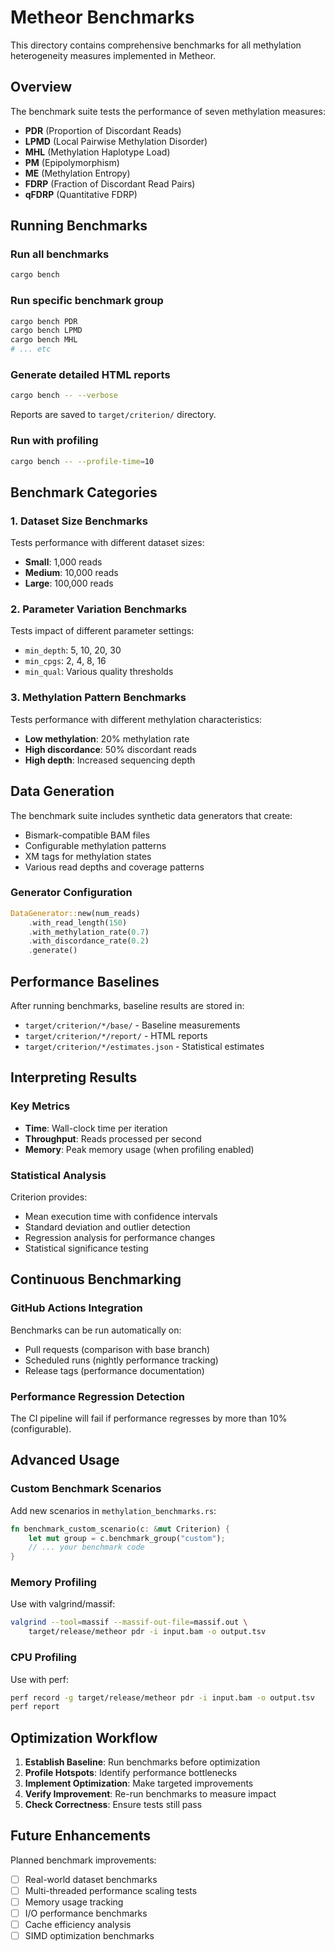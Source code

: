# Metheor Benchmarks

This directory contains comprehensive benchmarks for all methylation heterogeneity measures implemented in Metheor.

## Overview

The benchmark suite tests the performance of seven methylation measures:
- **PDR** (Proportion of Discordant Reads)
- **LPMD** (Local Pairwise Methylation Disorder)
- **MHL** (Methylation Haplotype Load)
- **PM** (Epipolymorphism)
- **ME** (Methylation Entropy)
- **FDRP** (Fraction of Discordant Read Pairs)
- **qFDRP** (Quantitative FDRP)

## Running Benchmarks

### Run all benchmarks
```bash
cargo bench
```

### Run specific benchmark group
```bash
cargo bench PDR
cargo bench LPMD
cargo bench MHL
# ... etc
```

### Generate detailed HTML reports
```bash
cargo bench -- --verbose
```

Reports are saved to `target/criterion/` directory.

### Run with profiling
```bash
cargo bench -- --profile-time=10
```

## Benchmark Categories

### 1. Dataset Size Benchmarks
Tests performance with different dataset sizes:
- **Small**: 1,000 reads
- **Medium**: 10,000 reads
- **Large**: 100,000 reads

### 2. Parameter Variation Benchmarks
Tests impact of different parameter settings:
- `min_depth`: 5, 10, 20, 30
- `min_cpgs`: 2, 4, 8, 16
- `min_qual`: Various quality thresholds

### 3. Methylation Pattern Benchmarks
Tests performance with different methylation characteristics:
- **Low methylation**: 20% methylation rate
- **High discordance**: 50% discordant reads
- **High depth**: Increased sequencing depth

## Data Generation

The benchmark suite includes synthetic data generators that create:
- Bismark-compatible BAM files
- Configurable methylation patterns
- XM tags for methylation states
- Various read depths and coverage patterns

### Generator Configuration
```rust
DataGenerator::new(num_reads)
    .with_read_length(150)
    .with_methylation_rate(0.7)
    .with_discordance_rate(0.2)
    .generate()
```

## Performance Baselines

After running benchmarks, baseline results are stored in:
- `target/criterion/*/base/` - Baseline measurements
- `target/criterion/*/report/` - HTML reports
- `target/criterion/*/estimates.json` - Statistical estimates

## Interpreting Results

### Key Metrics
- **Time**: Wall-clock time per iteration
- **Throughput**: Reads processed per second
- **Memory**: Peak memory usage (when profiling enabled)

### Statistical Analysis
Criterion provides:
- Mean execution time with confidence intervals
- Standard deviation and outlier detection
- Regression analysis for performance changes
- Statistical significance testing

## Continuous Benchmarking

### GitHub Actions Integration
Benchmarks can be run automatically on:
- Pull requests (comparison with base branch)
- Scheduled runs (nightly performance tracking)
- Release tags (performance documentation)

### Performance Regression Detection
The CI pipeline will fail if performance regresses by more than 10% (configurable).

## Advanced Usage

### Custom Benchmark Scenarios
Add new scenarios in `methylation_benchmarks.rs`:
```rust
fn benchmark_custom_scenario(c: &mut Criterion) {
    let mut group = c.benchmark_group("custom");
    // ... your benchmark code
}
```

### Memory Profiling
Use with valgrind/massif:
```bash
valgrind --tool=massif --massif-out-file=massif.out \
    target/release/metheor pdr -i input.bam -o output.tsv
```

### CPU Profiling
Use with perf:
```bash
perf record -g target/release/metheor pdr -i input.bam -o output.tsv
perf report
```

## Optimization Workflow

1. **Establish Baseline**: Run benchmarks before optimization
2. **Profile Hotspots**: Identify performance bottlenecks
3. **Implement Optimization**: Make targeted improvements
4. **Verify Improvement**: Re-run benchmarks to measure impact
5. **Check Correctness**: Ensure tests still pass

## Future Enhancements

Planned benchmark improvements:
- [ ] Real-world dataset benchmarks
- [ ] Multi-threaded performance scaling tests
- [ ] Memory usage tracking
- [ ] I/O performance benchmarks
- [ ] Cache efficiency analysis
- [ ] SIMD optimization benchmarks